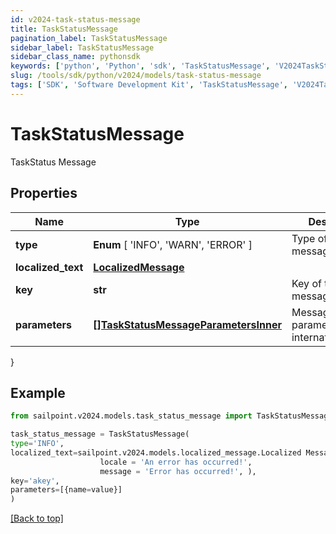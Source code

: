```yaml
---
id: v2024-task-status-message
title: TaskStatusMessage
pagination_label: TaskStatusMessage
sidebar_label: TaskStatusMessage
sidebar_class_name: pythonsdk
keywords: ['python', 'Python', 'sdk', 'TaskStatusMessage', 'V2024TaskStatusMessage'] 
slug: /tools/sdk/python/v2024/models/task-status-message
tags: ['SDK', 'Software Development Kit', 'TaskStatusMessage', 'V2024TaskStatusMessage']
---
```


# TaskStatusMessage

TaskStatus Message

## Properties

Name | Type | Description | Notes
------------ | ------------- | ------------- | -------------
**type** |  **Enum** [  'INFO',    'WARN',    'ERROR' ] | Type of the message | [required]
**localized_text** | [**LocalizedMessage**](localized-message) |  | [required]
**key** | **str** | Key of the message | [required]
**parameters** | [**[]TaskStatusMessageParametersInner**](task-status-message-parameters-inner) | Message parameters for internationalization | [required]
}

## Example

```python
from sailpoint.v2024.models.task_status_message import TaskStatusMessage

task_status_message = TaskStatusMessage(
type='INFO',
localized_text=sailpoint.v2024.models.localized_message.Localized Message(
                    locale = 'An error has occurred!', 
                    message = 'Error has occurred!', ),
key='akey',
parameters=[{name=value}]
)

```
[[Back to top]](#) 

